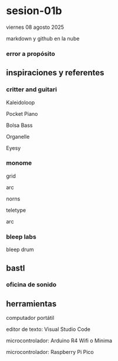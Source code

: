 # sesion-01b

viernes 08 agosto 2025

markdown y github en la nube

### error a propósito

## inspiraciones y referentes

### critter and guitari

Kaleidoloop

Pocket Piano

Bolsa Bass

Organelle

Eyesy

### monome

grid

arc

norns

teletype

arc

### bleep labs

bleep drum

## bastl

### oficina de sonido

## herramientas

computador portátil

editor de texto: Visual Studio Code

microcontrolador: Arduino R4 Wifi o Minima

microcontrolador: Raspberry Pi Pico
